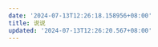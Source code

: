 ```yaml
---
date: '2024-07-13T12:26:18.158956+08:00'
title: 说说
updated: '2024-07-13T12:26:20.567+08:00'
---
```

